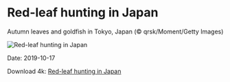 # Red-leaf hunting in Japan

Autumn leaves and goldfish in Tokyo, Japan (© qrsk/Moment/Getty Images)

![Red-leaf hunting in Japan](https://bing.com/th?id=OHR.LeavesGoldfish_EN-US1011361624_UHD.jpg&rf=LaDigue_UHD.jpg&pid=hp&w=1024&h=576)

Date: 2019-10-17

Download 4k: [Red-leaf hunting in Japan](https://bing.com/th?id=OHR.LeavesGoldfish_EN-US1011361624_UHD.jpg&rf=LaDigue_UHD.jpg&pid=hp&w=3840&h=2160)

